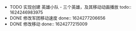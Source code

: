 - TODO 实现创建 英雄小队 - 三个英雄，及其移动动画播放
  todo:: 1624246983975
- DONE 修改军团移动速度
  done:: 1624277206656
- DONE 修改移动
  done:: 1624277215009